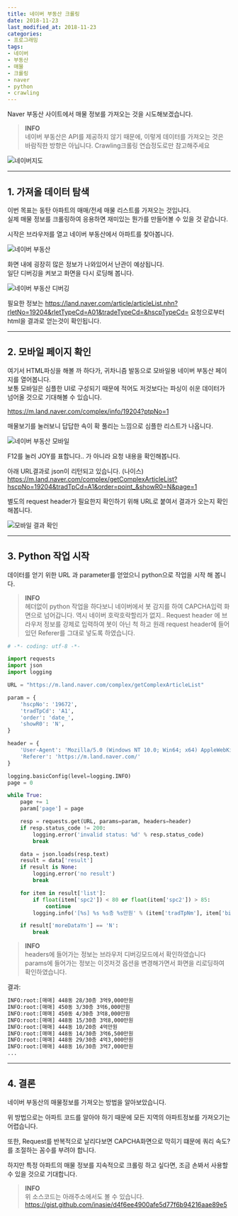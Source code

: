 ```yaml
---
title: 네이버 부동산 크롤링
date: 2018-11-23
last_modified_at: 2018-11-23
categories:
- 프로그래밍
tags:
- 네이버
- 부동산
- 매물
- 크롤링
- naver
- python
- crawling
---
```


Naver 부동산 사이트에서 매물 정보를 가져오는 것을 시도해보겠습니다. <br>

> **INFO**<br>
네이버 부동산은 API를 제공하지 않기 때문에, 이렇게 데이터를 가져오는 것은 바람직한 방향은 아닙니다.
Crawling크롤링 연습정도로만 참고해주세요

![네이버지도](/assets/images/2018-11-24-네이버-부동산-크롤링/1.png)

---

## 1. 가져올 데이터 탐색

이번 목표는 동탄 아파트의 매매/전세 매물 리스트를 가져오는 것입니다. <br>
실제 매물 정보를 크롤링하여 응용하면 재미있는 뭔가를 만들어볼 수 있을 것 같습니다.

시작은 브라우저를 열고 네이버 부동산에서 아파트를 찾아봅니다.

![네이버 부동산](/assets/images/2018-11-24-네이버-부동산-크롤링/2.png)

화면 내에 굉장히 많은 정보가 나와있어서 난관이 예상됩니다. <br>
일단 디버깅을 켜보고 화면을 다시 로딩해 봅니다.

![네이버 부동산 디버깅](/assets/images/2018-11-24-네이버-부동산-크롤링/3.png)

필요한 정보는 https://land.naver.com/article/articleList.nhn?rletNo=19204&rletTypeCd=A01&tradeTypeCd=&hscpTypeCd= 요청으로부터 html을 결과로 얻는것이 확인됩니다.

---

## 2. 모바일 페이지 확인

여기서 HTML파싱을 해볼 까 하다가, 귀차니즘 발동으로 모바일용 네이버 부동산 페이지를 열어봅니다.<br>
보통 모바일은 심플한 UI로 구성되기 때문에 적어도 저것보다는 파싱이 쉬운 데이터가 넘어올 것으로 기대해볼 수 있습니다.

<https://m.land.naver.com/complex/info/19204?ptpNo=1>

매물보기를 눌러보니 답답한 속이 확 풀리는 느낌으로 심플한 리스트가 나옵니다.

![네이버 부동산 모바일](/assets/images/2018-11-24-네이버-부동산-크롤링/4.png)

F12를 눌러 JOY를 표합니다.. 가 아니라 요청 내용을 확인해봅니다.

아래 URL결과로 json이 리턴되고 있습니다. (나이스)<br>
<https://m.land.naver.com/complex/getComplexArticleList?hscpNo=19204&tradTpCd=A1&order=point_&showR0=N&page=1>

별도의 request header가 필요한지 확인하기 위해 URL로 붙여서 결과가 오는지 확인해봅니다.

![모바일 결과 확인](/assets/images/2018-11-24-네이버-부동산-크롤링/5.png)


---

## 3. Python 작업 시작

데이터를 얻기 위한 URL 과 parameter를 얻었으니 python으로 작업을 시작 해 봅니다.

> **INFO**<br>
헤더없이 python 작업을 하다보니 네이버에서 봇 감지를 하여 CAPCHA입력 화면으로 넘어갑니다.
역시 네이버 호락호락할리가 없지..
Request header 에 브라우저 정보를 강제로 입력하여 봇이 아닌 척 하고 원래 request header에 들어있던 Referer를 그대로 넣도록 하였습니다.

```python
# -*- coding: utf-8 -*-

import requests
import json
import logging

URL = "https://m.land.naver.com/complex/getComplexArticleList"

param = {
    'hscpNo': '19672',
    'tradTpCd': 'A1',
    'order': 'date_',
    'showR0': 'N',
}

header = {
    'User-Agent': 'Mozilla/5.0 (Windows NT 10.0; Win64; x64) AppleWebKit/537.36 (KHTML, like Gecko) Chrome/65.0.3325.220 Whale/1.3.51.7 Safari/537.36',
    'Referer': 'https://m.land.naver.com/'
}

logging.basicConfig(level=logging.INFO)
page = 0

while True:
    page += 1
    param['page'] = page

    resp = requests.get(URL, params=param, headers=header)
    if resp.status_code != 200:
        logging.error('invalid status: %d' % resp.status_code)
        break

    data = json.loads(resp.text)
    result = data['result']
    if result is None:
        logging.error('no result')
        break

    for item in result['list']:
        if float(item['spc2']) < 80 or float(item['spc2']) > 85:
            continue
        logging.info('[%s] %s %s층 %s만원' % (item['tradTpNm'], item['bildNm'], item['flrInfo'], item['prcInfo']))

    if result['moreDataYn'] == 'N':
        break
```

> **INFO**<br>
headers에 들어가는 정보는 브라우저 디버깅모드에서 확인하였습니다<br>
params에 들어가는 정보는 이것저것 옵션을 변경해가면서 화면을 리로딩하여 확인하였습니다.

결과:

```bash
INFO:root:[매매] 448동 28/30층 3억9,000만원
INFO:root:[매매] 450동 3/30층 3억6,000만원
INFO:root:[매매] 450동 4/30층 3억8,000만원
INFO:root:[매매] 448동 15/30층 3억8,000만원
INFO:root:[매매] 444동 10/20층 4억만원
INFO:root:[매매] 448동 14/30층 3억6,500만원
INFO:root:[매매] 448동 29/30층 4억3,000만원
INFO:root:[매매] 448동 16/30층 3억7,000만원
...
```

---

## 4. 결론

네이버 부동산의 매물정보를 가져오는 방법을 알아보았습니다.

위 방법으로는 아파트 코드를 알아야 하기 때문에 모든 지역의 아파트정보를 가져오기는 어렵습니다.

또한, Request를 반복적으로 날리다보면 CAPCHA화면으로 막히기 떄문에 쿼리 속도?를 조절하는 꼼수를 부려야 합니다.

하지만 특정 아파트의 매물 정보를 지속적으로 크롤링 하고 싶다면, 조금 손봐서 사용할 수 있을 것으로 기대합니다.

> **INFO**<br>
위 소스코드는 아래주소에서도 볼 수 있습니다.
https://gist.github.com/inasie/d4f6ee4900afe5d77f6b94216aae89e5